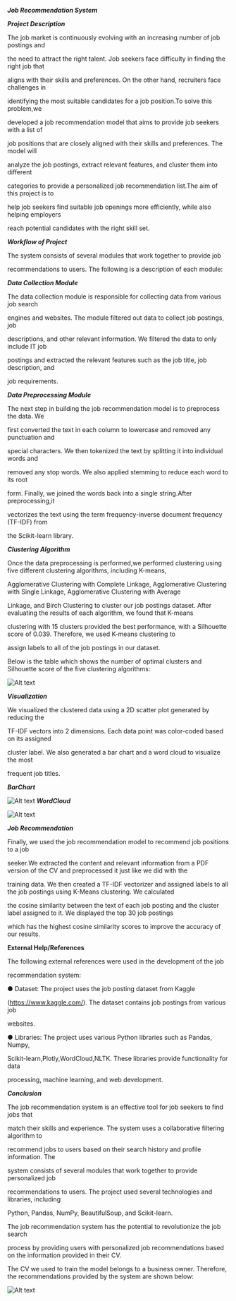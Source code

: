 <a name="br1"></a>***Job Recommendation System***

***Project Description***

The job market is continuously evolving with an increasing number of job postings and

the need to attract the right talent. Job seekers face difficulty in finding the right job that

aligns with their skills and preferences. On the other hand, recruiters face challenges in

identifying the most suitable candidates for a job position.To solve this problem,we

developed a job recommendation model that aims to provide job seekers with a list of

job positions that are closely aligned with their skills and preferences. The model will

analyze the job postings, extract relevant features, and cluster them into different

categories to provide a personalized job recommendation list.The aim of this project is to

help job seekers find suitable job openings more efficiently, while also helping employers

reach potential candidates with the right skill set.

***Workflow of Project***

The system consists of several modules that work together to provide job

recommendations to users. The following is a description of each module:

***Data Collection Module***

The data collection module is responsible for collecting data from various job search

engines and websites. The module filtered out data to collect job postings, job

descriptions, and other relevant information. We filtered the data to only include IT job

postings and extracted the relevant features such as the job title, job description, and

job requirements.

***Data Preprocessing Module***

The next step in building the job recommendation model is to preprocess the data. We

first converted the text in each column to lowercase and removed any punctuation and

special characters. We then tokenized the text by splitting it into individual words and

removed any stop words. We also applied stemming to reduce each word to its root

form. Finally, we joined the words back into a single string.After preprocessing,it

vectorizes the text using the term frequency-inverse document frequency (TF-IDF) from

the Scikit-learn library.

***Clustering Algorithm***

Once the data preprocessing is performed,we performed clustering using five different clustering algorithms, including K-means, 

Agglomerative Clustering with Complete Linkage, Agglomerative Clustering with Single Linkage, Agglomerative Clustering with Average 

Linkage, and Birch Clustering to cluster our job postings dataset. After evaluating the results of each algorithm, we found that K-means

clustering with 15 clusters provided the best performance, with a Silhouette score of 0.039. Therefore, we used K-means clustering to

assign labels to all of the job postings in our dataset.

Below is the table which shows the number of optimal clusters and Silhouette score of the five clustering algorithms:

![Alt text](t.PNG)



***Visualization***

We visualized the clustered data using a 2D scatter plot generated by reducing the

TF-IDF vectors into 2 dimensions. Each data point was color-coded based on its assigned

cluster label. We also generated a bar chart and a word cloud to visualize the most

frequent job titles.

***BarChart***

![Alt text](barchart.PNG)
***WordCloud***

![Alt text](wordcloud.PNG)



***Job Recommendation***

Finally, we used the job recommendation model to recommend job positions to a job

seeker.We extracted the content and relevant information from a PDF version of the CV and preprocessed it just like we did with the

training data. We then created a TF-IDF vectorizer and assigned labels to all the job postings using K-Means clustering. We calculated

the cosine similarity between the text of each job posting and the cluster label assigned to it. We displayed the top 30 job postings

which has the highest cosine similarity scores to improve the accuracy of our results.

**External Help/References**

The following external references were used in the development of the job

recommendation system:

● Dataset: The project uses the job posting dataset from Kaggle

(<https://www.kaggle.com/>). The dataset contains job postings from various job

websites.

● Libraries: The project uses various Python libraries such as Pandas, Numpy,

Scikit-learn,Plotly,WordCloud,NLTK. These libraries provide functionality for data

processing, machine learning, and web development.



***Conclusion***

The job recommendation system is an effective tool for job seekers to find jobs that

match their skills and experience. The system uses a collaborative filtering algorithm to

recommend jobs to users based on their search history and profile information. The

system consists of several modules that work together to provide personalized job

recommendations to users. The project used several technologies and libraries, including

Python, Pandas, NumPy, BeautifulSoup, and Scikit-learn.

The job recommendation system has the potential to revolutionize the job search

process by providing users with personalized job recommendations based on the information provided in their CV.

The CV we used to train the model belongs to a business owner. Therefore, the recommendations provided by the system are shown below:

![Alt text](final.PNG)

<link rel="stylesheet" type="text/css" href="styles.css">

